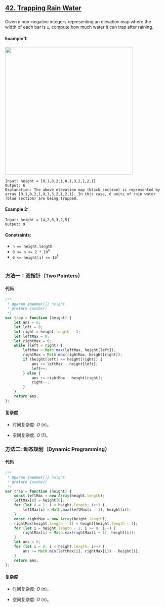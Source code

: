 ## [42. Trapping Rain Water](https://leetcode.com/problems/trapping-rain-water/)

###

Given `n` non-negative integers representing an elevation map where the width of each bar is `1`, compute how much water it can trap after raining.

#### Example 1:

<img src="https://assets.leetcode.com/uploads/2018/10/22/rainwatertrap.png" width="412" />

```
Input: height = [0,1,0,2,1,0,1,3,2,1,2,1]
Output: 6
Explanation: The above elevation map (black section) is represented by array [0,1,0,2,1,0,1,3,2,1,2,1]. In this case, 6 units of rain water (blue section) are being trapped.
```

#### Example 2:

```
Input: height = [4,2,0,3,2,5]
Output: 9
```

#### Constraints:

-   `n == height.length`
-   `0 <= n <= 2 * 10`<sup>`4`</sup>
-   `0 <= height[i] <= 10`<sup>`5`</sup>

#

### 方法一：双指针（Two Pointers）

#### 代码

```javascript
/**
 * @param {number[]} height
 * @return {number}
 */
var trap = function (height) {
    let ans = 0;
    let left = 0;
    let right = height.length - 1;
    let leftMax = 0;
    let rightMax = 0;
    while (left < right) {
        leftMax = Math.max(leftMax, height[left]);
        rightMax = Math.max(rightMax, height[right]);
        if (height[left] <= height[right]) {
            ans += leftMax - height[left];
            left++;
        } else {
            ans += rightMax - height[right];
            right--;
        }
    }
    return ans;
};
```

#### 复杂度

-   时间复杂度: _O_ (n)。

-   空间复杂度: _O_ (1)。

### 方法二: 动态规划（Dynamic Programming）

#### 代码

```javascript
/**
 * @param {number[]} height
 * @return {number}
 */
var trap = function (height) {
    const leftMax = new Array(height.length);
    leftMax[0] = height[0];
    for (let i = 1; i < height.length; i++) {
        leftMax[i] = Math.max(leftMax[i - 1], height[i]);
    }
    const rightMax = new Array(height.length);
    rightMax[height.length - 1] = height[height.length - 1];
    for (let i = height.length - 2; i >= 0; i--) {
        rightMax[i] = Math.max(rightMax[i + 1], height[i]);
    }
    let ans = 0;
    for (let i = 0; i < height.length; i++) {
        ans += Math.min(leftMax[i], rightMax[i]) - height[i];
    }
    return ans;
};
```

#### 复杂度

-   时间复杂度: _O_ (n)。

-   空间复杂度: _O_ (n)。
